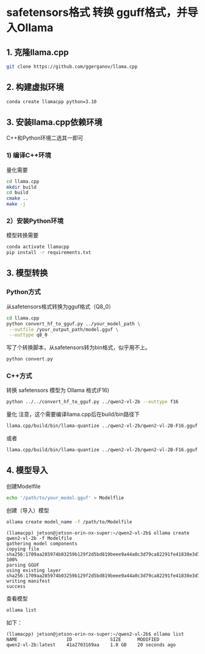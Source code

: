 
# safetensors格式 转换 gguff格式，并导入Ollama

## 1. 克隆llama.cpp

```bash
git clone https://github.com/ggerganov/llama.cpp
```

## 2. 构建虚拟环境

```bash
conda create llamacpp python=3.10
```

## 3. 安装llama.cpp依赖环境

C++和Python环境二选其一即可

### 1) 编译C++环境

量化需要

```bash
cd llama.cpp
mkdir build
cd build
cmake ..
make -j
```

### 2）安装Python环境

模型转换需要

```bash
conda activate llamacpp
pip install -r requirements.txt
```

## 3. 模型转换

### Python方式

从safetensors格式转换为gguf格式（Q8_0）

```bash
cd llama.cpp
python convert_hf_to_gguf.py ../your_model_path \
 --outfile /your_output_path/model.gguf \
 --outtype q8_0
```

写了个转换脚本，从safetensors转为bin格式，似乎用不上。

```bash
python convert.py
```
### C++方式

转换 safetensors 模型为 Ollama 格式(F16)
```bash
python ../../convert_hf_to_gguf.py ../qwen2-vl-2b --outtype f16
```

量化
注意，这个需要编译llama.cpp后在build/bin路径下

```bash
llama.cpp/build/bin/llama-quantize ../qwen2-vl-2b/qwen2-vl-2B-F16.gguf q8_0
```

或者
```bash
llama.cpp/build/bin/llama-quantize ../qwen2-vl-2b/qwen2-vl-2B-F16.gguf q4_0
```

## 4. 模型导入

创建Modelfile

```bash
echo '/path/to/your_model.gguf' > Modelflie
```

创建（导入）模型

```bash
ollama create model_name -f /path/to/Modelfile
```

```text
(llamacpp) jetson@jetson-orin-nx-super:~/qwen2-vl-2b$ ollama create qwen2-vl-2b -f Modelfile
gathering model components
copying file sha256:1709aa285974b03259b129f2d5bd819beee9a44a0c3d79ca82291fe41838e3d7 100%
parsing GGUF
using existing layer sha256:1709aa285974b03259b129f2d5bd819beee9a44a0c3d79ca82291fe41838e3d7
writing manifest
success
```

查看模型

```bash
ollama list
```

如下：

```text
(llamacpp) jetson@jetson-orin-nx-super:~/qwen2-vl-2b$ ollama list
NAME                  ID              SIZE      MODIFIED
qwen2-vl-2b:latest    41a2703169aa    1.8 GB    20 seconds ago
```

